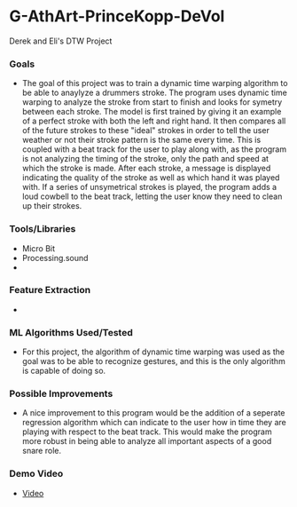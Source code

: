 # G-AthArt-PrinceKopp-DeVol
Derek and Eli's DTW Project

### Goals
* The goal of this project was to train a dynamic time warping algorithm to be able to anaylyze a drummers stroke. The program uses dynamic time warping to analyze the stroke from start to finish and looks for symetry between each stroke. The model is first trained by giving it an example of a perfect stroke with both the left and right hand. It then compares all of the future strokes to these "ideal" strokes in order to tell the user weather or not their stroke pattern is the same every time. This is coupled with a beat track for the user to play along with, as the program is not analyzing the timing of the stroke, only the path and speed at which the stroke is made. After each stroke, a message is displayed indicating the quality of the stroke as well as which hand it was played with. If a series of unsymetrical strokes is played, the program adds a loud cowbell to the beat track, letting the user know they need to clean up their strokes. 

### Tools/Libraries
* Micro Bit
* Processing.sound
* 

### Feature Extraction
* 

### ML Algorithms Used/Tested

* For this project, the algorithm of dynamic time warping was used as the goal was to be able to recognize gestures, and this is the only algorithm is capable of doing so.




### Possible Improvements
* A nice improvement to this program would be the addition of a seperate regression algorithm which can indicate to the user how in time they are playing with respect to the beat track. This would make the program more robust in being able to analyze all important aspects of a good snare role. 


### Demo Video
* [Video]()
